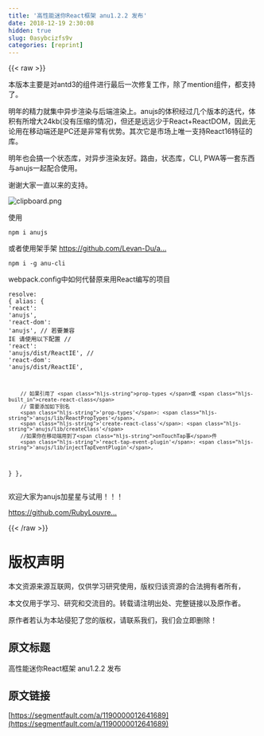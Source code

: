 ```yaml
---
title: '高性能迷你React框架 anu1.2.2 发布' 
date: 2018-12-19 2:30:08
hidden: true
slug: 0asybcizfs9v
categories: [reprint]
---
```


{{< raw >}}

                    
<p>本版本主要是对antd3的组件进行最后一次修复工作，除了mention组件，都支持了。</p>
<p>明年的精力就集中异步渲染与后端渲染上。anujs的体积经过几个版本的迭代，体积有所增大24kb(没有压缩的情况)，但还是远远少于React+ReactDOM，因此无论用在移动端还是PC还是非常有优势。其次它是市场上唯一支持React16特征的库。</p>
<p>明年也会搞一个状态库，对异步渲染友好。路由，状态库，CLI, PWA等一套东西与anujs一起配合使用。</p>
<p>谢谢大家一直以来的支持。</p>
<p><span class="img-wrap"><img data-src="/img/bV1cTd?w=198&amp;h=173" src="https://static.alili.tech/img/bV1cTd?w=198&amp;h=173" alt="clipboard.png" title="clipboard.png" style="cursor: pointer; display: inline;"></span></p>
<p>使用</p>
<div class="widget-codetool" style="display:none;">
      <div class="widget-codetool--inner">
      <span class="selectCode code-tool" data-toggle="tooltip" data-placement="top" title="" data-original-title="全选"></span>
      <span type="button" class="copyCode code-tool" data-toggle="tooltip" data-placement="top" data-clipboard-text="npm i anujs" title="" data-original-title="复制"></span>
      <span type="button" class="saveToNote code-tool" data-toggle="tooltip" data-placement="top" title="" data-original-title="放进笔记"></span>
      </div>
      </div><pre class="hljs stylus"><code style="word-break: break-word; white-space: initial;">npm <span class="hljs-selector-tag">i</span> anujs</code></pre>
<p>或者使用架手架 <a href="https://github.com/Levan-Du/anu-cli" rel="nofollow noreferrer" target="_blank">https://github.com/Levan-Du/a...</a></p>
<div class="widget-codetool" style="display:none;">
      <div class="widget-codetool--inner">
      <span class="selectCode code-tool" data-toggle="tooltip" data-placement="top" title="" data-original-title="全选"></span>
      <span type="button" class="copyCode code-tool" data-toggle="tooltip" data-placement="top" data-clipboard-text="npm i -g anu-cli" title="" data-original-title="复制"></span>
      <span type="button" class="saveToNote code-tool" data-toggle="tooltip" data-placement="top" title="" data-original-title="放进笔记"></span>
      </div>
      </div><pre class="hljs stylus"><code style="word-break: break-word; white-space: initial;">npm <span class="hljs-selector-tag">i</span> -g anu-cli</code></pre>
<p>webpack.config中如何代替原来用React编写的项目</p>
<div class="widget-codetool" style="display:none;">
      <div class="widget-codetool--inner">
      <span class="selectCode code-tool" data-toggle="tooltip" data-placement="top" title="" data-original-title="全选"></span>
      <span type="button" class="copyCode code-tool" data-toggle="tooltip" data-placement="top" data-clipboard-text="resolve: {
   alias: {
      'react': 'anujs',
      'react-dom': 'anujs',
        // 若要兼容 IE 请使用以下配置
        // 'react': 'anujs/dist/ReactIE',
        // 'react-dom': 'anujs/dist/ReactIE',
    
        // 如果引用了 prop-types 或 create-react-class
        // 需要添加如下别名
        'prop-types': 'anujs/lib/ReactPropTypes',
        'create-react-class': 'anujs/lib/createClass'
        //如果你在移动端用到了onTouchTap事件
        'react-tap-event-plugin': 'anujs/lib/injectTapEventPlugin',  
   }
}," title="" data-original-title="复制"></span>
      <span type="button" class="saveToNote code-tool" data-toggle="tooltip" data-placement="top" title="" data-original-title="放进笔记"></span>
      </div>
      </div><pre class="hljs dsconfig"><code><span class="hljs-string">resolve:</span> {
   <span class="hljs-string">alias:</span> {
      <span class="hljs-string">'react'</span>: <span class="hljs-string">'anujs'</span>,
      <span class="hljs-string">'react-dom'</span>: <span class="hljs-string">'anujs'</span>,
        // 若要兼容 <span class="hljs-string">IE </span>请使用以下配置
        // <span class="hljs-string">'react'</span>: <span class="hljs-string">'anujs/dist/ReactIE'</span>,
        // <span class="hljs-string">'react-dom'</span>: <span class="hljs-string">'anujs/dist/ReactIE'</span>,
    
        // 如果引用了 <span class="hljs-string">prop-types </span>或 <span class="hljs-built_in">create-react-class</span>
        // 需要添加如下别名
        <span class="hljs-string">'prop-types'</span>: <span class="hljs-string">'anujs/lib/ReactPropTypes'</span>,
        <span class="hljs-string">'create-react-class'</span>: <span class="hljs-string">'anujs/lib/createClass'</span>
        //如果你在移动端用到了<span class="hljs-string">onTouchTap事</span>件
        <span class="hljs-string">'react-tap-event-plugin'</span>: <span class="hljs-string">'anujs/lib/injectTapEventPlugin'</span>,  
   }
},</code></pre>
<p>欢迎大家为anujs加星星与试用！！！</p>
<p><a href="https://github.com/RubyLouvre/anu" rel="nofollow noreferrer" target="_blank">https://github.com/RubyLouvre...</a></p>

                
{{< /raw >}}

# 版权声明
本文资源来源互联网，仅供学习研究使用，版权归该资源的合法拥有者所有，

本文仅用于学习、研究和交流目的。转载请注明出处、完整链接以及原作者。

原作者若认为本站侵犯了您的版权，请联系我们，我们会立即删除！

## 原文标题
高性能迷你React框架 anu1.2.2 发布

## 原文链接
[https://segmentfault.com/a/1190000012641689](https://segmentfault.com/a/1190000012641689)

